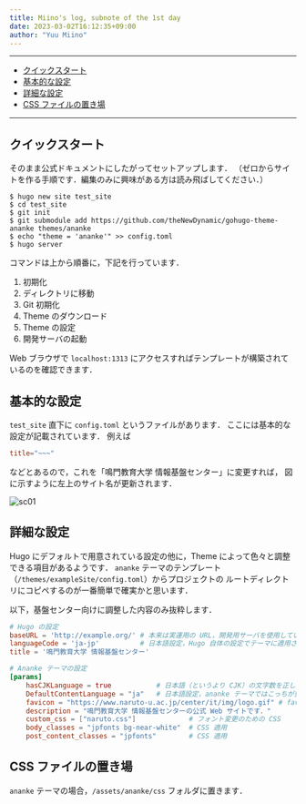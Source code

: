 ```yaml
---
title: Miino's log, subnote of the 1st day
date: 2023-03-02T16:12:35+09:00
author: "Yuu Miino"
---
```

---
- [クイックスタート](#クイックスタート)
- [基本的な設定](#基本的な設定)
- [詳細な設定](#詳細な設定)
- [CSS ファイルの置き場](#css-ファイルの置き場)

---
## クイックスタート

そのまま公式ドキュメントにしたがってセットアップします．
（ゼロからサイトを作る手順です．編集のみに興味がある方は読み飛ばしてください．）

```shell
$ hugo new site test_site
$ cd test_site
$ git init
$ git submodule add https://github.com/theNewDynamic/gohugo-theme-ananke themes/ananke
$ echo "theme = 'ananke'" >> config.toml
$ hugo server
```

コマンドは上から順番に，下記を行っています．
1. 初期化
2. ディレクトリに移動
3. Git 初期化
4. Theme のダウンロード
5. Theme の設定
6. 開発サーバの起動

Web ブラウザで `localhost:1313` にアクセスすればテンプレートが構築されているのを確認できます．

## 基本的な設定

`test_site` 直下に `config.toml` というファイルがあります．
ここには基本的な設定が記載されています．
例えば

```toml
title="~~~"
```
などとあるので，これを「鳴門教育大学 情報基盤センター」に変更すれば，
図に示すように左上のサイト名が更新されます．

![sc01](/images/sc01.png)

## 詳細な設定

Hugo にデフォルトで用意されている設定の他に，Theme によって色々と調整できる項目があるようです．
`ananke` テーマのテンプレート（`/themes/exampleSite/config.toml`）からプロジェクトの
ルートディレクトリにコピペするのが一番簡単で確実かと思います．

以下，基盤センター向けに調整した内容のみ抜粋します．

```toml
# Hugo の設定
baseURL = 'http://example.org/' # 本来は実運用の URL，開発用サーバを使用している限りはこのままでも OK
languageCode = 'ja-jp'          # 日本語設定，Hugo 自体の設定でテーマに適用されない場合がある
title = '鳴門教育大学 情報基盤センター'

# Ananke テーマの設定
[params]
    hasCJKLanguage = true           # 日本語（というより CJK）の文字数を正しくカウントするため，だそう
    DefaultContentLanguage = "ja"   # 日本語設定，ananke テーマではこっちが重要
    favicon = "https://www.naruto-u.ac.jp/center/it/img/logo.gif" # favicon
    description = "鳴門教育大学 情報基盤センターの公式 Web サイトです．"
    custom_css = ["naruto.css"]             # フォント変更のための CSS
    body_classes = "jpfonts bg-near-white"  # CSS 適用
    post_content_classes = "jpfonts"        # CSS 適用
```

## CSS ファイルの置き場
`ananke` テーマの場合，`/assets/ananke/css` フォルダに置きます．